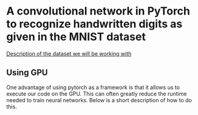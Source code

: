 # A convolutional network in PyTorch to recognize handwritten digits as given in the MNIST dataset

[Description of the dataset we will be working with](https://en.wikipedia.org/wiki/MNIST_database)

## Using GPU

One advantage of using pytorch as a framework is that it allows us to execute our code on the GPU. This can often greatly reduce the runtime needed to train neural networks. Below is a short description of how to do this.
